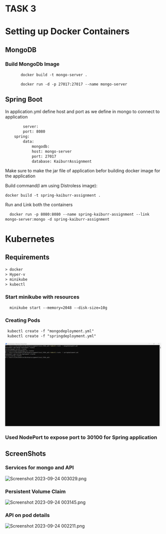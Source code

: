 # TASK 3
# Setting up Docker Containers

## MongoDB

### Build MongoDb Image
``` 
       docker build -t mongo-server .
```
```    
       docker run -d -p 27017:27017 --name mongo-server     
```

## Spring Boot
In application.yml define host and port as we define in mongo to connect to application

            server:
  			port: 8080
		spring:
  			data:
                mongodb:
                host: mongo-server
                port: 27017
                database: KaiburrAssignment

Make sure to make the jar file of application befor building docker image for the application

Build command(I am using Distroless image):

```
docker build -t spring-kaiburr-assignment . 
```

Run and Link both the containers

``` Command
  docker run -p 8080:8080 --name spring-kaiburr-assignment --link mongo-server:mongo -d spring-kaiburr-assignment
```

# Kubernetes

## Requirements

    > docker
    > Hyper-v
    > minikube
    > kubectl

### Start minikube with resources

```
  minikube start --memory=2048 --disk-size=10g
```

### Creating Pods

```
 kubectl create -f "mongodeployment.yml"
 kubectl create -f "springdeployment.yml"
```
![Screenshot 2023-09-23 233135.png](ScreenShots/get.png)
### Used NodePort to expose port to 30100 for Spring application

## ScreenShots

### Services for mongo and API

![Screenshot 2023-09-24 003029.png](..%2FScreenShots%2FScreenshot%202023-09-24%20003029.png)
### Persistent Volume Claim 

![Screenshot 2023-09-24 003145.png](..%2FScreenShots%2FScreenshot%202023-09-24%20003145.png)

### API on pod details

![Screenshot 2023-09-24 002211.png](..%2FScreenShots%2FScreenshot%202023-09-24%20002211.png)